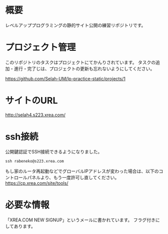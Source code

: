 # 概要
レベルアッププログラミングの静的サイト公開の練習リポジトリです。

# プロジェクト管理

このリポジトリのタスクはプロジェクトにてかんりされています。
タスクの追加・進行・完了じは、プロジェクトの更新も忘れないようにしてください。

https://github.com/Selah-UM/lp-practice-static/projects/1

# サイトのURL

http://selah4.s223.xrea.com/

# ssh接続
公開鍵認証でSSH接続できるようになりました。

```
ssh rabeneko@s223.xrea.com
```

もし家のルータ再起動などでグローバルIPアドレスが変わった場合は、以下のコントロールパネルより、もう一度許可し直してください。
https://cp.xrea.com/site/tools/

# 必要な情報
「XREA.COM NEW SIGNUP」というメールに書かれています。
フラグ付きにしてあります。
